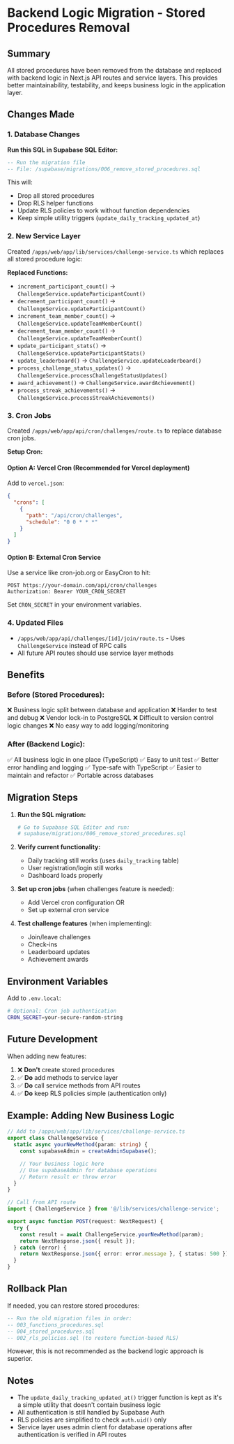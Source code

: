 # Backend Logic Migration - Stored Procedures Removal

## Summary

All stored procedures have been removed from the database and replaced with backend logic in Next.js API routes and service layers. This provides better maintainability, testability, and keeps business logic in the application layer.

## Changes Made

### 1. Database Changes

**Run this SQL in Supabase SQL Editor:**

```sql
-- Run the migration file
-- File: /supabase/migrations/006_remove_stored_procedures.sql
```

This will:
- Drop all stored procedures
- Drop RLS helper functions
- Update RLS policies to work without function dependencies
- Keep simple utility triggers (`update_daily_tracking_updated_at`)

### 2. New Service Layer

Created `/apps/web/app/lib/services/challenge-service.ts` which replaces all stored procedure logic:

**Replaced Functions:**
- `increment_participant_count()` → `ChallengeService.updateParticipantCount()`
- `decrement_participant_count()` → `ChallengeService.updateParticipantCount()`
- `increment_team_member_count()` → `ChallengeService.updateTeamMemberCount()`
- `decrement_team_member_count()` → `ChallengeService.updateTeamMemberCount()`
- `update_participant_stats()` → `ChallengeService.updateParticipantStats()`
- `update_leaderboard()` → `ChallengeService.updateLeaderboard()`
- `process_challenge_status_updates()` → `ChallengeService.processChallengeStatusUpdates()`
- `award_achievement()` → `ChallengeService.awardAchievement()`
- `process_streak_achievements()` → `ChallengeService.processStreakAchievements()`

### 3. Cron Jobs

Created `/apps/web/app/api/cron/challenges/route.ts` to replace database cron jobs.

**Setup Cron:**

#### Option A: Vercel Cron (Recommended for Vercel deployment)

Add to `vercel.json`:

```json
{
  "crons": [
    {
      "path": "/api/cron/challenges",
      "schedule": "0 0 * * *"
    }
  ]
}
```

#### Option B: External Cron Service

Use a service like cron-job.org or EasyCron to hit:
```
POST https://your-domain.com/api/cron/challenges
Authorization: Bearer YOUR_CRON_SECRET
```

Set `CRON_SECRET` in your environment variables.

### 4. Updated Files

- `/apps/web/app/api/challenges/[id]/join/route.ts` - Uses `ChallengeService` instead of RPC calls
- All future API routes should use service layer methods

## Benefits

### Before (Stored Procedures):
❌ Business logic split between database and application
❌ Harder to test and debug
❌ Vendor lock-in to PostgreSQL
❌ Difficult to version control logic changes
❌ No easy way to add logging/monitoring

### After (Backend Logic):
✅ All business logic in one place (TypeScript)
✅ Easy to unit test
✅ Better error handling and logging
✅ Type-safe with TypeScript
✅ Easier to maintain and refactor
✅ Portable across databases

## Migration Steps

1. **Run the SQL migration:**
   ```bash
   # Go to Supabase SQL Editor and run:
   # supabase/migrations/006_remove_stored_procedures.sql
   ```

2. **Verify current functionality:**
   - Daily tracking still works (uses `daily_tracking` table)
   - User registration/login still works
   - Dashboard loads properly

3. **Set up cron jobs** (when challenges feature is needed):
   - Add Vercel cron configuration OR
   - Set up external cron service

4. **Test challenge features** (when implementing):
   - Join/leave challenges
   - Check-ins
   - Leaderboard updates
   - Achievement awards

## Environment Variables

Add to `.env.local`:

```bash
# Optional: Cron job authentication
CRON_SECRET=your-secure-random-string
```

## Future Development

When adding new features:

1. ❌ **Don't** create stored procedures
2. ✅ **Do** add methods to service layer
3. ✅ **Do** call service methods from API routes
4. ✅ **Do** keep RLS policies simple (authentication only)

## Example: Adding New Business Logic

```typescript
// Add to /apps/web/app/lib/services/challenge-service.ts
export class ChallengeService {
  static async yourNewMethod(param: string) {
    const supabaseAdmin = createAdminSupabase();

    // Your business logic here
    // Use supabaseAdmin for database operations
    // Return result or throw error
  }
}

// Call from API route
import { ChallengeService } from '@/lib/services/challenge-service';

export async function POST(request: NextRequest) {
  try {
    const result = await ChallengeService.yourNewMethod(param);
    return NextResponse.json({ result });
  } catch (error) {
    return NextResponse.json({ error: error.message }, { status: 500 });
  }
}
```

## Rollback Plan

If needed, you can restore stored procedures:

```sql
-- Run the old migration files in order:
-- 003_functions_procedures.sql
-- 004_stored_procedures.sql
-- 002_rls_policies.sql (to restore function-based RLS)
```

However, this is not recommended as the backend logic approach is superior.

## Notes

- The `update_daily_tracking_updated_at()` trigger function is kept as it's a simple utility that doesn't contain business logic
- All authentication is still handled by Supabase Auth
- RLS policies are simplified to check `auth.uid()` only
- Service layer uses admin client for database operations after authentication is verified in API routes
